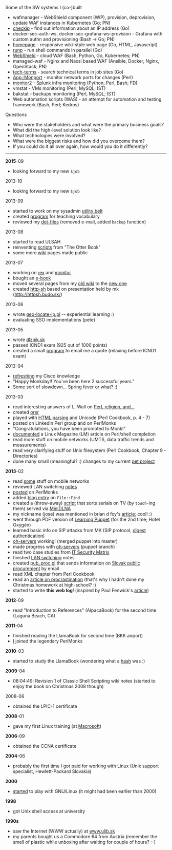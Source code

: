 Some of the SW systems I (co-)built

* wafmanager - WebShield component (WIP), provision, deprovision, update WAF instances in Kubernetes (Go; PN)
* [checkip](https://github.com/jreisinger/checkip) - find out information about an IP address  (Go)
* docker-sec-auth-ws, docker-sec-grafana-ws-provision - Grafana with custom authn and provisioning (Bash -> Go; PN)
* [homepage](https://github.com/jreisinger/homepage) - responsive wiki-style web page (Go, HTML, Javascript)
* [runp](https://github.com/jreisinger/runp) - run shell commands in parallel (Go)
* [WebShield](https://portal.webshield.pan-net.cloud/) - cloud WAF (Bash, Python, Go, Kubernetes; PN)
* managed-waf - Nginx and Naxsi based WAF (Ansible, Docker, Nginx, OpenStack; PN)
* [tech-terms](https://github.com/jreisinger/tech-terms) - search technical terms in job sites (Go)
* [App::Monport](https://metacpan.org/pod/App::Monport) - monitor network ports for changes (Perl)
* [monitor2](https://github.com/jreisinger/monitor2) - Splunk infra monitoring (Python, Perl, Bash; FD)
* vmstat - VMs monitoring (Perl, MySQL; IST)
* bakstat - backups monitoring (Perl, MySQL; IST)
* Web automation scripts (WAS) - an attempt for automation and testing framework (Bash, Perl; Kedros)

Questions

* Who were the stakeholders and what were the primary business goals?
* What did the high-level solution look like?
* What technologies were involved?
* What were the biggest risks and how did you overcome them?
* If you could do it all over again, how would you do it differently?

---

**2015**-09

* looking forward to my new `$job`

2013-10

* looking forward to my new `$job`

2013-09

* started to work on my sysadmin [utility belt](https://github.com/jreisinger/perl5lib)
* created [program](https://github.com/jreisinger/teacher) for teaching vocabulary
* reviewed my [dot-files](https://github.com/jreisinger/dot-files) (removed e-mail, added `backup` function)

2013-08

* started to read ULSAH
* reinventing [scripts](https://github.com/jreisinger/linux/tree/master/otter) from "The Otter Book"
* some more [wiki](http://www.openhouse.sk/wiki) pages made public

2013-07

* working on [rex](https://github.com/jreisinger/rex) and [monitor](https://github.com/jreisinger/monitor)
* bought an [e-book](http://shop.oreilly.com/product/9781565926097.do)
* moved several pages from my [old wiki](https://wiki.openhouse.sk/OHwiki) to the [new one](http://www.openhouse.sk/blog)
* created [http-sh](https://github.com/jreisinger/http-sh) based on presentation held by mk (http://httpsh.budo.sk/)

2013-06

* wrote [geo-locate-ip.pl](https://github.com/jreisinger/linux/blob/master/geo-locate-ip.pl) -- experiential learning :)
* evaluating SSO implementations (pete)

2013-05

* wrote [dlznik.sk](https://github.com/jreisinger/audit/blob/master/scripts/dlznik.pl)
* passed ICND1 exam (925 out of 1000 points)
* created a small [program](https://github.com/jreisinger/varia/blob/master/quote-sender.pl) to email me a quote (relaxing before ICND1 exam)

2013-04

* [refreshing](http://www.amazon.com/CCENT-ICND1-640-822-Official-Guide/dp/1587204258/ref=sr_1_1?s=books&ie=UTF8&qid=1367924082&sr=1-1&keywords=icnd1) my Cisco knowledge
* "Happy Monkday!! You've been here 2 successful years."
* Some sort of slowdown... Spring fever or what? :)

2013-03

* read interesting answers of L. Wall on [Perl, religion, and...](http://interviews.slashdot.org/story/02/09/06/1343222/larry-wall-on-perl-religion-and)
* created [orsr](https://github.com/jreisinger/audit/tree/master/orsr)
* played with [HTML parsing](http://openhouse.sk/blog/html-parsing.html) and Unicode (Perl Cookbook, p. 4 - 7)
* posted on LinkedIn Perl group and on PerlMonks
* "Congratulations, you have been promoted to Monk!"
* [documented](http://openhouse.sk/blog/shell-completion.html) a Linux Magazine (LM) article on Perl/shell completion
* read more stuff on mobile networks (UMTS, data traffic trends and measurements)
* read very clarifying stuff on Unix filesystem (Perl Cookbook, Chapter 9 - Directories)
* done many small (meaningful? :) changes to my current [pet project](https://github.com/jreisinger/www.openhouse.sk)

**2013**-02

* read [some](http://www.openhouse.sk/blog/gsm.html) stuff on mobile networks
* reviewed LAN switching [notes](http://www.openhouse.sk/blog/switching.html)
* [posted](http://perlmonks.org/?node_id=1020778) on PerlMonks
* added [blog entry](http://openhouse.sk/blog/file-find.html) on `File::Find`
* created a (throw-away) [script](https://gist.github.com/jreisinger/5071103) that sorts serials on TV (by `touch`-ing them) served via [MiniDLNA](https://wiki.archlinux.org/index.php/MiniDLNA)
* my nickname (jose) was mentioned in brian d foy's [article](http://www.learning-perl.com/?p=356); cool! :)
* went through PDF version of [Learning Puppet](http://docs.puppetlabs.com/learning/index.html) (for the 2nd time; Hotel Oxygén)
* learned basic info on SIP attacks from MK (SIP protocol, [digest authentication](https://en.wikipedia.org/wiki/Digest_authentication))
* [oh-servers](https://github.com/open-house/oh-servers) working! (merged puppet into master)
* made progress with [oh-servers](https://github.com/open-house/oh-servers) (puppet branch)
* read two case studies from [IT Security Matrix](http://www.amazon.com/Security-Metrics-Practical-Framework-Protecting/dp/0071713409/ref=sr_1_3?s=books&ie=UTF8&qid=1361298694&sr=1-3&keywords=security+metrics)
* finished [LAN switching](http://www.openhouse.sk/blog/switching.html) notes
* created [pub_proc.pl](https://github.com/jreisinger/varia/blob/master/pub_proc.pl) that sends information on [Slovak public procurement](http://www.uvo.gov.sk/evestnik/-/vestnik/aktual) by email
* read XML chapter from Perl Cookbook
* read an [article on procrastination](http://lesswrong.com/lw/3w3/how_to_beat_procrastination/) (that's why I hadn't done my Christmas homework at high-school? :)
* started to write **this web log**! (inspired by Paul Fenwick's [article](http://privacygeek.blogspot.com.au/2013/02/reimplementing-idonethis-memory-service.html))

**2012**-09

* read "Introduction to References" (AlpacaBook) for the second time (Laguna Beach, CA)

**2011**-04

* finished reading the LlamaBook for second time (BKK airport)
* [I](http://perlmonks.org/?node_id=898593) joined the legendary PerlMonks

**2010**-03

* started to study the LlamaBook (wondering what a [hash](http://perldoc.perl.org/perlintro.html#Perl-variable-types) was :)

**2009**-04

* 08:04:49: Revision 1 of Classic Shell Scripting wiki notes (started to enjoy the book on Christmas 2008 though)

2008-06

* obtained the LPIC-1 certificate

**2008**-01

* gave my first Linux training (at [Macrosoft](http://www.macrosoft.sk/))

**2006**-09

* obtained the CCNA certificate

**2004**-06

* probably the first time I got paid for working with Linux (Unix support specialist, Hewlett-Packard Slovakia)

**2000**

* [started](https://raw.github.com/jreisinger/blog/master/files/dawn_of_linux.jpg) to play with GNU/Linux (it might had been earlier than 2000)

**1998**

* got Unix shell access at university

**1990s**

* saw the Internet (WWW actually) at www.ulib.sk
* my parents bought us a Commodore 64 from Austria (remember the smell of plastic while unboxing after waiting for couple of hours? :-)
